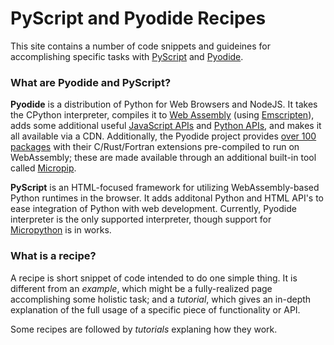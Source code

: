 # PyScript and Pyodide Recipes

This site contains a number of code snippets and guideines for accomplishing specific tasks with [PyScript](https://pyscript.net) and [Pyodide](https://pyodide.org).

<h3>What are Pyodide and PyScript?</h3>
<p><b>Pyodide</b> is a distribution of Python for Web Browsers and NodeJS. It takes the CPython interpreter, compiles it to <a href="https://webassembly.org/">Web Assembly</a> (using <a href="https://emscripten.org/">Emscripten</a>), adds some additional useful <a href="https://pyodide.org/en/stable/usage/api/js-api.html">JavaScript APIs</a> and <a href="https://pyodide.org/en/stable/usage/api/python-api.html">Python APIs</a>, and makes it all available via a CDN. Additionally, the Pyodide project provides <a href="https://pyodide.org/en/stable/usage/packages-in-pyodide.html">over 100 packages</a> with their C/Rust/Fortran extensions pre-compiled to run on WebAssembly; these are made available through an additional built-in tool called <a href="https://micropip.pyodide.org/en/stable/project/api.html">Micropip</a>.</p>
<p><b>PyScript</b> is an HTML-focused framework for utilizing WebAssembly-based Python runtimes in the browser. It adds additonal Python and HTML API's to ease integration of Python with web development. Currently, Pyodide interpreter is the only supported interpreter, though support for <a href="https://micropython.org/">Micropython</a> is in works.</p>

<h3>What is a recipe?</h3>
<p>A recipe is short snippet of code intended to do one simple thing. It is different from an <i>example</i>, which might be a fully-realized page accomplishing some holistic task; and a <i>tutorial</i>, which gives an in-depth explanation of the full usage of a specific piece of functionality or API.</p>
<p>Some recipes are followed by <i>tutorials</i> explaning how they work.</p>